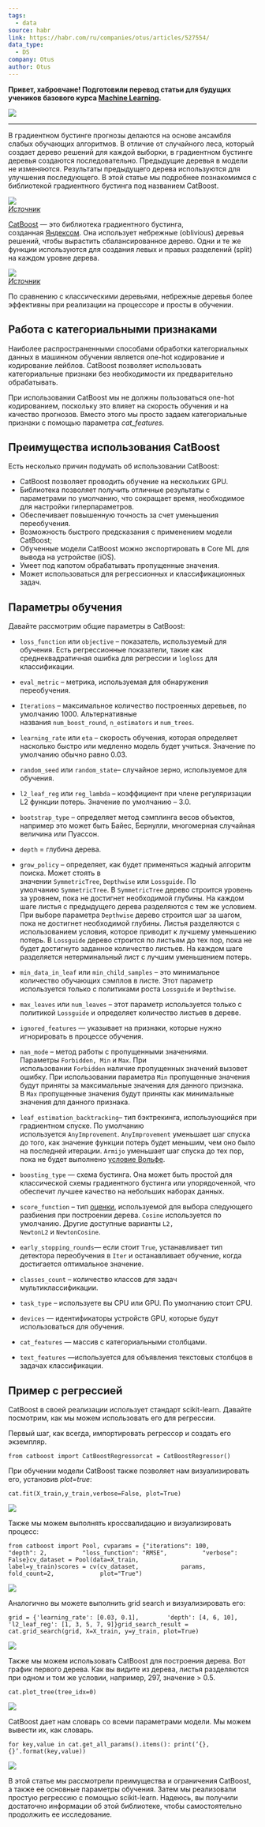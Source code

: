 ```yaml
---
tags:
  - data
source: habr
link: https://habr.com/ru/companies/otus/articles/527554/
data_type:
  - DS
company: Otus
author: Otus
---
```


**Привет, хабровчане! Подготовили перевод статьи для будущих учеников базового курса [Machine Learning](https://otus.pw/rHFL/).**  
  
![](https://habrastorage.org/r/w1560/webt/yz/l7/su/yzl7suvpy4vatkpztrqe9g1ux5g.png)  
  

---

  
В градиентном бустинге прогнозы делаются на основе ансамбля слабых обучающих алгоритмов. В отличие от случайного леса, который создает дерево решений для каждой выборки, в градиентном бустинге деревья создаются последовательно. Предыдущие деревья в модели не изменяются. Результаты предыдущего дерева используются для улучшения последующего. В этой статье мы подробнее познакомимся с библиотекой градиентного бустинга под названием CatBoost.  
  
![](https://habrastorage.org/r/w1560/webt/l0/4i/ov/l04iovbmunjefjlvo5il9gytpmg.png)  
_[Источник](https://catboost.ai/news/catboost-enables-fast-gradient-boosting-on-decision-trees-using-gpus)_  
  
[CatBoost](https://github.com/catboost) — это библиотека градиентного бустинга, созданная [Яндексом](https://yandex.com/company/). Она использует небрежные (oblivious) деревья решений, чтобы вырастить сбалансированное дерево. Одни и те же функции используются для создания левых и правых разделений (split) на каждом уровне дерева.  
  
![](https://habrastorage.org/r/w1560/webt/kq/km/g0/kqkmg0wv7fehzmkfckw3akrf5d4.png)  
_[Источник](https://catboost.ai/news/catboost-enables-fast-gradient-boosting-on-decision-trees-using-gpus)_  
  
По сравнению с классическими деревьями, небрежные деревья более эффективны при реализации на процессоре и просты в обучении.  
  

## Работа с категориальными признаками

  
Наиболее распространенными способами обработки категориальных данных в машинном обучении является one-hot кодирование и кодирование лейблов. CatBoost позволяет использовать категориальные признаки без необходимости их предварительно обрабатывать.  
  
При использовании CatBoost мы не должны пользоваться one-hot кодированием, поскольку это влияет на скорость обучения и на качество прогнозов. Вместо этого мы просто задаем категориальные признаки с помощью параметра _cat_features._  
  

## Преимущества использования CatBoost

  
Есть несколько причин подумать об использовании CatBoost:  
  

- CatBoost позволяет проводить обучение на нескольких GPU.
- Библиотека позволяет получить отличные результаты с параметрами по умолчанию, что сокращает время, необходимое для настройки гиперпараметров.
- Обеспечивает повышенную точность за счет уменьшения переобучения.
- Возможность быстрого предсказания с применением модели CatBoost;
- Обученные модели CatBoost можно экспортировать в Core ML для вывода на устройстве (iOS).
- Умеет под капотом обрабатывать пропущенные значения.
- Может использоваться для регрессионных и классификационных задач.

  

## Параметры обучения

  
Давайте рассмотрим общие параметры в CatBoost:  
  

- `loss_function` или `objective` – показатель, используемый для обучения. Есть регрессионные показатели, такие как среднеквадратичная ошибка для регрессии и `logloss` для классификации.
- `eval_metric` – метрика, используемая для обнаружения переобучения.
- `Iterations` – максимальное количество построенных деревьев, по умолчанию 1000. Альтернативные названия `num_boost_round`, `n_estimators` и `num_trees`.
- `learning_rate` или `eta` – скорость обучения, которая определяет насколько быстро или медленно модель будет учиться. Значение по умолчанию обычно равно 0.03.
- `random_seed` или `random_state`– случайное зерно, используемое для обучения.
- `l2_leaf_reg` или `reg_lambda` – коэффициент при члене регуляризации L2 функции потерь. Значение по умолчанию – 3.0.
- `bootstrap_type` – определяет метод сэмплинга весов объектов, например это может быть Байес, Бернулли, многомерная случайная величина или Пуассон.
- `depth` = глубина дерева.
- `grow_policy` – определяет, как будет применяться жадный алгоритм поиска. Может стоять в значении `SymmetricTree`, `Depthwise` или `Lossguide`. По умолчанию `SymmetricTree`. В `SymmetricTree` дерево строится уровень за уровнем, пока не достигнет необходимой глубины. На каждом шаге листья с предыдущего дерева разделяются с тем же условием. При выборе параметра `Depthwise` дерево строится шаг за шагом, пока не достигнет необходимой глубины. Листья разделяются с использованием условия, которое приводит к лучшему уменьшению потерь. В `Lossguide` дерево строится по листьям до тех пор, пока не будет достигнуто заданное количество листьев. На каждом шаге разделяется нетерминальный лист с лучшим уменьшением потерь.
- `min_data_in_leaf` или `min_child_samples` – это минимальное количество обучающих сэмплов в листе. Этот параметр используется только с политиками роста `Lossguide` и `Depthwise`.  
    
- `max_leaves` или `num_leaves` – этот параметр используется только с политикой `Lossguide` и определяет количество листьев в дереве.  
    
- `ignored_features` — указывает на признаки, которые нужно игнорировать в процессе обучения.
- `nan_mode` – метод работы с пропущенными значениями. Параметры `Forbidden, Min` и `Max`. При использовании `Forbidden` наличие пропущенных значений вызовет ошибку. При использовании параметра `Min` пропущенные значения будут приняты за максимальные значения для данного признака. В `Max` пропущенные значения будут приняты как минимальные значения для данного признака.  
    
- `leaf_estimation_backtracking`– тип бэктрекинга, использующийся при градиентном спуске. По умолчанию используется `AnyImprovement`. `AnyImprovement` уменьшает шаг спуска до того, как значение функции потерь будет меньшим, чем оно было на последней итерации. `Armijo` уменьшает шаг спуска до тех пор, пока не будет выполнено [условие Вольфе](https://en.wikipedia.org/wiki/Wolfe_conditions#Armijo_rule_and_curvature).
- `boosting_type` — схема бустинга. Она может быть простой для классической схемы градиентного бустинга или упорядоченной, что обеспечит лучшее качество на небольших наборах данных.
- `score_function` – тип [оценки](https://catboost.ai/docs/concepts/algorithm-score-functions.html), используемой для выбора следующего разбиения при построении дерева. `Cosine` используется по умолчанию. Другие доступные варианты `L2, NewtonL2` и `NewtonCosine`.  
    
- `early_stopping_rounds`— если стоит `True`, устанавливает тип детектора переобучения в `Iter` и останавливает обучение, когда достигается оптимальное значение.
- `classes_count` – количество классов для задач мультиклассификации.  
    
- `task_type` – используете вы CPU или GPU. По умолчанию стоит CPU.  
    
- `devices` — идентификаторы устройств GPU, которые будут использоваться для обучения.
- `cat_features` — массив с категориальными столбцами.
- `text_features` —используется для объявления текстовых столбцов в задачах классификации.

  

## Пример с регрессией

  
CatBoost в своей реализации использует стандарт scikit-learn. Давайте посмотрим, как мы можем использовать его для регрессии.  
  
Первый шаг, как всегда, импортировать регрессор и создать его экземпляр.  
  

```
from catboost import CatBoostRegressorcat = CatBoostRegressor()
```

  
При обучении модели CatBoost также позволяет нам визуализировать его, установив _plot=true_:  
  

```
cat.fit(X_train,y_train,verbose=False, plot=True)
```

  
![](https://habrastorage.org/r/w1560/webt/v_/xn/jq/v_xnjqamikbgmx03fsxv2ygh94g.png)  
  
Также мы можем выполнять кроссвалидацию и визуализировать процесс:  
  

```
from catboost import Pool, cvparams = {"iterations": 100,          "depth": 2,          "loss_function": "RMSE",          "verbose": False}cv_dataset = Pool(data=X_train,                  label=y_train)scores = cv(cv_dataset,            params,            fold_count=2,             plot="True")
```

  
![](https://habrastorage.org/r/w1560/webt/xj/u9/2s/xju92swgn2ugokaosuqeizevjx4.png)  
  
Аналогично вы можете выполнить grid search и визуализировать его:  
  

```
grid = {'learning_rate': [0.03, 0.1],        'depth': [4, 6, 10],        'l2_leaf_reg': [1, 3, 5, 7, 9]}grid_search_result = cat.grid_search(grid, X=X_train, y=y_train, plot=True)
```

  
![](https://habrastorage.org/r/w1560/webt/pz/ks/it/pzksitxmprtkao_xljqejpyrx9q.png)  
  
Также мы можем использовать CatBoost для построения дерева. Вот график первого дерева. Как вы видите из дерева, листья разделяются при одном и том же условии, например, 297, значение > 0.5.  
  

```
cat.plot_tree(tree_idx=0)
```

  
![](https://habrastorage.org/r/w1560/webt/f0/-g/_t/f0-g_tuqxwm1oacpqmdki-5xv5o.png)  
  
CatBoost дает нам словарь со всеми параметрами модели. Мы можем вывести их, как словарь.  
  

```
for key,value in cat.get_all_params().items(): print(‘{}, {}’.format(key,value))
```

  
![](https://habrastorage.org/r/w1560/webt/wg/u7/ei/wgu7eidujrpmdbyxfsgjkqgz244.png)  
  
В этой статье мы рассмотрели преимущества и ограничения CatBoost, а также ее основные параметры обучения. Затем мы реализовали простую регрессию с помощью scikit-learn. Надеюсь, вы получили достаточно информации об этой библиотеке, чтобы самостоятельно продолжить ее исследование.